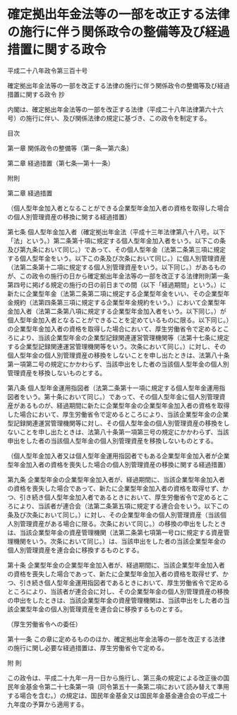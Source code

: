 # 確定拠出年金法等の一部を改正する法律の施行に伴う関係政令の整備等及び経過措置に関する政令

平成二十八年政令第三百十号

確定拠出年金法等の一部を改正する法律の施行に伴う関係政令の整備等及び経過措置に関する政令 抄

内閣は、確定拠出年金法等の一部を改正する法律（平成二十八年法律第六十六号）の施行に伴い、及び関係法律の規定に基づき、この政令を制定する。

目次

第一章 関係政令の整備等（第一条―第六条）

第二章 経過措置（第七条―第十一条）

附則

第二章 経過措置

（個人型年金加入者となることができる企業型年金加入者の資格を取得した場合の個人別管理資産の移換に関する経過措置）

第七条 個人型年金加入者（確定拠出年金法（平成十三年法律第八十八号。以下「法」という。）第二条第十項に規定する個人型年金加入者をいう。以下この条及び第九条において同じ。）であって、その個人型年金（法第二条第三項に規定する個人型年金をいう。以下この条及び次条において同じ。）に個人別管理資産（法第二条第十二項に規定する個人別管理資産をいう。以下同じ。）があるものが、この政令の施行の日から確定拠出年金法等の一部を改正する法律附則第一条第四号に掲げる規定の施行の日の前日までの間（以下「経過期間」という。）に新たに企業型年金（法第二条第二項に規定する企業型年金をいい、その企業型年金規約（法第四条第三項に規定する企業型年金規約をいう。）において企業型年金加入者（法第二条第八項に規定する企業型年金加入者をいう。以下同じ。）が個人型年金加入者となることができることを定めているものに限る。以下同じ。）の企業型年金加入者の資格を取得した場合において、厚生労働省令で定めるところにより、当該企業型年金の企業型記録関連運営管理機関等（法第十七条に規定する企業型記録関連運営管理機関等をいう。次条において同じ。）に対し、その個人型年金の個人別管理資産の移換をしないことを申し出たときは、法第八十条第一項第二号の規定にかかわらず、当該申出をした者の当該個人型年金の個人別管理資産を移換しないものとする。

第八条 個人型年金運用指図者（法第二条第十一項に規定する個人型年金運用指図者をいう。第十条において同じ。）であって、その個人型年金に個人別管理資産があるものが、経過期間に新たに企業型年金の企業型年金加入者の資格を取得した場合において、厚生労働省令で定めるところにより、当該企業型年金の企業型記録関連運営管理機関等に対し、その個人型年金の個人別管理資産の移換をしないことを申し出たときは、法第八十条第一項第三号の規定にかかわらず、当該申出をした者の当該個人型年金の個人別管理資産を移換しないものとする。

（個人型年金加入者又は個人型年金運用指図者でもある企業型年金加入者が企業型年金加入者の資格を喪失した場合の個人別管理資産の移換に関する経過措置）

第九条 企業型年金の企業型年金加入者が、経過期間に、当該企業型年金加入者の資格を喪失した場合であって、新たに企業型年金加入者の資格を取得せず、かつ、引き続き個人型年金加入者であるときにおいて、厚生労働省令で定めるところにより、当該者が連合会（法第二条第五項に規定する連合会をいう。以下この条及び次条において同じ。）に対し、その企業型年金の個人別管理資産（当該個人別管理資産がある場合に限る。次条において同じ。）の移換の申出をしたときは、当該企業型年金の資産管理機関（法第二条第七項第一号ロに規定する資産管理機関をいう。次条において同じ。）は、当該申出をした者の当該企業型年金の個人別管理資産を連合会に移換するものとする。

第十条 企業型年金の企業型年金加入者が、経過期間に、当該企業型年金加入者の資格を喪失した場合であって、新たに企業型年金加入者の資格を取得せず、かつ、引き続き個人型年金運用指図者であるときにおいて、厚生労働省令で定めるところにより、当該者が連合会に対し、その企業型年金の個人別管理資産の移換の申出をしたときは、当該企業型年金の資産管理機関は、当該申出をした者の当該企業型年金の個人別管理資産を連合会に移換するものとする。

（厚生労働省令への委任）

第十一条 この章に定めるもののほか、確定拠出年金法等の一部を改正する法律の施行に関し必要な経過措置は、厚生労働省令で定める。

附 則

この政令は、平成二十九年一月一日から施行し、第三条の規定による改正後の国民年金基金令第二十七条第一項（同令第五十一条第二項において読み替えて準用する場合を含む。）の規定は、国民年金基金又は国民年金基金連合会の平成二十九年度の予算から適用する。
